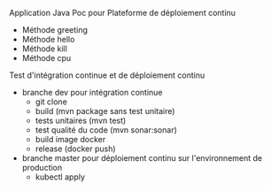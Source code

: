 Application Java Poc pour Plateforme de déploiement continu
 - Méthode greeting
 - Méthode hello
 - Méthode kill
 - Méthode cpu

Test d'intégration continue et de déploiement continu
- branche dev pour intégration continue
  * git clone
  * build (mvn package sans test unitaire)
  * tests unitaires (mvn test)
  * test qualité du code (mvn sonar:sonar)
  * build image docker
  * release (docker push)
- branche master pour déploiement continu sur l'environnement de production
  * kubectl apply

